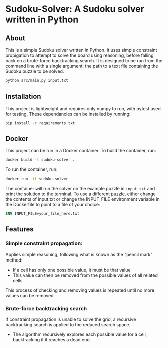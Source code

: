 # Sudoku-Solver: A Sudoku solver written in Python

## About
This is a simple Sudoku solver written in Python. It uses simple constraint propigation to attempt to solve the board using reasoning, before falling back on a brute-force backtracking search. It is designed to be run from the command line with a single argument: the path to a text file containing the Sudoku puzzle to be solved.
```bash
python src/main.py input.txt
```

## Installation
This project is lightweight and requires only numpy to run, with pytest used for testing. These dependancies can be installed by running:
```bash
pip install -r requirements.txt
```

## Docker
This project can be run in a Docker container. To build the container, run:
```bash
docker build -t sudoku-solver .
```
To run the container, run:
```bash
docker run -it sudoku-solver
```
The container will run the solver on the example puzzle in `input.txt` and print the solution to the terminal. To use a different puzzle, either change the contents of input.txt or change the INPUT_FILE environment variable in the Dockerfile to point to a file of your choice:
```dockerfile
ENV INPUT_FILE=your_file_here.txt
```
## Features
### Simple constraint propagation:

Applies simple reasoning, following what is known as the "pencil mark" method:
- If a cell has only one possible value, it must be that value
- This value can then be removed from the possible values of all related cells

This process of checking and removing values is repeated until no more values can be removed.

### Brute-force backtracking search

If constraint propagation is unable to solve the grid, a recursive backtracking search is applied to the reduced search space.
- The algorithm recursively explores each possible value for a cell, backtracking if it reaches a dead end.
